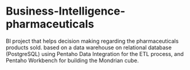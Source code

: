 # Business-Intelligence-pharmaceuticals
BI project that helps decision making regarding the pharmaceuticals products sold. based on a data warehouse on relational database (PostgreSQL) using Pentaho Data Integration for the ETL process, and Pentaho Workbench for building the Mondrian cube.
